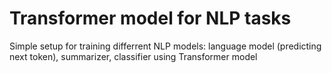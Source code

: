 # Transformer model for NLP tasks
Simple setup for training differrent NLP models: language model (predicting next token), summarizer, classifier
using Transformer model


